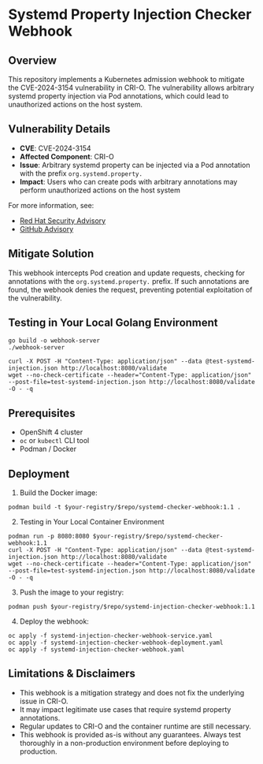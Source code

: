 # Systemd Property Injection Checker Webhook

## Overview

This repository implements a Kubernetes admission webhook to mitigate the CVE-2024-3154 vulnerability in CRI-O. The vulnerability allows arbitrary systemd property injection via Pod annotations, which could lead to unauthorized actions on the host system.

## Vulnerability Details

- **CVE**: CVE-2024-3154
- **Affected Component**: CRI-O
- **Issue**: Arbitrary systemd property can be injected via a Pod annotation with the prefix `org.systemd.property.`
- **Impact**: Users who can create pods with arbitrary annotations may perform unauthorized actions on the host system

For more information, see:
- [Red Hat Security Advisory](https://access.redhat.com/security/cve/CVE-2024-3154)
- [GitHub Advisory](https://github.com/cri-o/cri-o/security/advisories/GHSA-2cgq-h8xw-2v5j)

## Mitigate Solution

This webhook intercepts Pod creation and update requests, checking for annotations with the `org.systemd.property.` prefix. If such annotations are found, the webhook denies the request, preventing potential exploitation of the vulnerability.

## Testing in Your Local Golang Environment
```
go build -o webhook-server 
./webhook-server

curl -X POST -H "Content-Type: application/json" --data @test-systemd-injection.json http://localhost:8080/validate
wget --no-check-certificate --header="Content-Type: application/json" --post-file=test-systemd-injection.json http://localhost:8080/validate -O - -q
```

## Prerequisites

- OpenShift 4 cluster
- `oc` or `kubectl` CLI tool
- Podman / Docker 

## Deployment

1. Build the Docker image:

```
podman build -t $your-registry/$repo/systemd-checker-webhook:1.1 .
```
2. Testing in Your Local Container Environment
```
podman run -p 8080:8080 $your-registry/$repo/systemd-checker-webhook:1.1
curl -X POST -H "Content-Type: application/json" --data @test-systemd-injection.json http://localhost:8080/validate
wget --no-check-certificate --header="Content-Type: application/json" --post-file=test-systemd-injection.json http://localhost:8080/validate -O - -q
```

3. Push the image to your registry:
```
podman push $your-registry/$repo/systemd-injection-checker-webhook:1.1
```

4. Deploy the webhook:

```
oc apply -f systemd-injection-checker-webhook-service.yaml
oc apply -f systemd-injection-checker-webhook-deployment.yaml
oc apply -f systemd-injection-checker-webhook.yaml
```

## Limitations & Disclaimers

* This webhook is a mitigation strategy and does not fix the underlying issue in CRI-O.
* It may impact legitimate use cases that require systemd property annotations.
* Regular updates to CRI-O and the container runtime are still necessary.
* This webhook is provided as-is without any guarantees. Always test thoroughly in a non-production environment before deploying to production.
